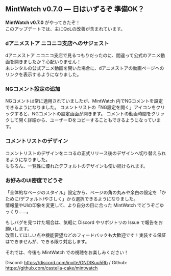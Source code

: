 ## MintWatch v0.7.0 ― 日はいずるぞ 準備OK？
**MintWatch v0.7.0** がやってきたぞ！   
このアップデートでは、主にQoLの改善が含まれています。

### dアニメストア ニコニコ支店へのサジェスト
dアニメストア ニコニコ支店で見るつもりだったのに、間違って公式のアニメ動画を開きましたか？心配いりません！      
未レンタルの公式アニメ動画を開いた場合に、dアニメストアの動画ページへのリンクを表示するようになりました。

### NGコメント設定の追加
NGコメントは常に適用されていましたが、MintWatch 内でNGコメントを設定できるようになりました。
コメントリストの「NG設定を開く」アイコンをクリックすると、NGコメントの設定画面が開きます。
コメントの動画時間をクリックして開く詳細から、ユーザーIDをコピーすることもできるようになっています。

### コメントリストのデザイン
コメントリストのデザインをニコるの正式リリース後のデザインへ切り替えられるようになりました。   
もちろん、一覧性に優れたデフォルトのデザインも使い続けられます。

### お好みのUI密度でどうぞ
「全体的なページのスタイル」設定から、ページの角の丸みや余白の設定を「かために/デフォルト/やさしく」から選択できるようになりました。   
情報量やUIの印象を変更して、より自分の目に合った MintWatch でどうぞごゆっくり……。

もしバグを見つけた場合は、気軽に Discord やリポジトリの Issue で報告をお願いします。   
改善してほしい点や機能要望などのフィードバックも大歓迎です！実装する保証はできませんが、できる限り対応します。   

それでは、今後も MintWatch での視聴をお楽しみください！

Discord: https://discord.com/invite/GNDtKuu5Rb / Github: https://github.com/castella-cake/mintwatch   